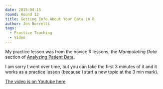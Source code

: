 ```yaml
---
date: 2015-04-15
round: Round 12
title: Getting Info About Your Data in R
author: Jon Borrelli
tags:
  - Practice Teaching
  - Video
---
```


My practice lesson was from the novice R lessons, the _Manipulating Data_ section of [Analyzing Patient Data](http://swcarpentry.github.io/r-novice-inflammation/01-starting-with-data.html). 

I am sorry I went over time, but you can take the first 3 minutes of it and it works as a practice lesson (because I start a new topic at the 3 min mark). 

[The video is on Youtube here](https://www.youtube.com/watch?v=RA9cvbqL2ak)